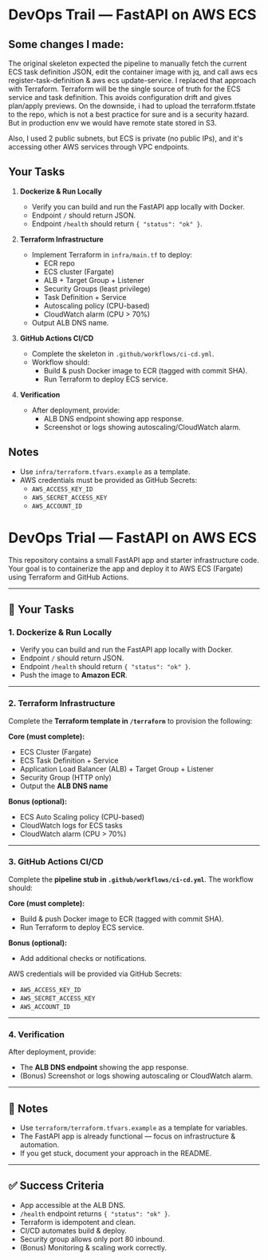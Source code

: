 # DevOps Trail — FastAPI on AWS ECS

## Some changes I made: 
The original skeleton expected the pipeline to manually fetch the current ECS task definition JSON, edit the container image with jq, and call aws ecs register-task-definition & aws ecs update-service.
I replaced that approach with Terraform.  Terraform will be the single source of truth for the ECS service and task definition.
This avoids configuration drift and gives plan/apply previews. On the downside, i had to upload the terraform.tfstate to the repo, which is not a best practice for sure and is a security hazard. But in production env we would have remote state stored in S3.

Also, I used 2 public subnets, but ECS is private (no public IPs), and it's accessing other AWS services through VPC endpoints.
## Your Tasks
1. **Dockerize & Run Locally**
   - Verify you can build and run the FastAPI app locally with Docker.
   - Endpoint `/` should return JSON.
   - Endpoint `/health` should return `{ "status": "ok" }`.

2. **Terraform Infrastructure**
   - Implement Terraform in `infra/main.tf` to deploy:
     - ECR repo
     - ECS cluster (Fargate)
     - ALB + Target Group + Listener
     - Security Groups (least privilege)
     - Task Definition + Service
     - Autoscaling policy (CPU-based)
     - CloudWatch alarm (CPU > 70%)
   - Output ALB DNS name.

3. **GitHub Actions CI/CD**
   - Complete the skeleton in `.github/workflows/ci-cd.yml`.
   - Workflow should:
     - Build & push Docker image to ECR (tagged with commit SHA).
     - Run Terraform to deploy ECS service.

4. **Verification**
   - After deployment, provide:
     - ALB DNS endpoint showing app response.
     - Screenshot or logs showing autoscaling/CloudWatch alarm.

## Notes
- Use `infra/terraform.tfvars.example` as a template.
- AWS credentials must be provided as GitHub Secrets:
  - `AWS_ACCESS_KEY_ID`
  - `AWS_SECRET_ACCESS_KEY`
  - `AWS_ACCOUNT_ID`



# DevOps Trial — FastAPI on AWS ECS

This repository contains a small FastAPI app and starter infrastructure code.  
Your goal is to containerize the app and deploy it to AWS ECS (Fargate) using Terraform and GitHub Actions.  

---

## 🚀 Your Tasks

### 1. Dockerize & Run Locally
- Verify you can build and run the FastAPI app locally with Docker.  
- Endpoint `/` should return JSON.  
- Endpoint `/health` should return `{ "status": "ok" }`.  
- Push the image to **Amazon ECR**.  

---

### 2. Terraform Infrastructure

Complete the **Terraform template in `/terraform`** to provision the following:  

**Core (must complete):**
- ECS Cluster (Fargate)  
- ECS Task Definition + Service  
- Application Load Balancer (ALB) + Target Group + Listener  
- Security Group (HTTP only)  
- Output the **ALB DNS name**  

**Bonus (optional):**
- ECS Auto Scaling policy (CPU-based)  
- CloudWatch logs for ECS tasks  
- CloudWatch alarm (CPU > 70%)  

---

### 3. GitHub Actions CI/CD

Complete the **pipeline stub in `.github/workflows/ci-cd.yml`**. The workflow should:  

**Core (must complete):**
- Build & push Docker image to ECR (tagged with commit SHA).  
- Run Terraform to deploy ECS service.  

**Bonus (optional):**
- Add additional checks or notifications.  

AWS credentials will be provided via GitHub Secrets:  
- `AWS_ACCESS_KEY_ID`  
- `AWS_SECRET_ACCESS_KEY`  
- `AWS_ACCOUNT_ID`  

---

### 4. Verification

After deployment, provide:  
- The **ALB DNS endpoint** showing the app response.  
- (Bonus) Screenshot or logs showing autoscaling or CloudWatch alarm.  

---

## 📝 Notes
- Use `terraform/terraform.tfvars.example` as a template for variables.  
- The FastAPI app is already functional — focus on infrastructure & automation.  
- If you get stuck, document your approach in the README.  

---

## ✅ Success Criteria
- App accessible at the ALB DNS.  
- `/health` endpoint returns `{ "status": "ok" }`.  
- Terraform is idempotent and clean.  
- CI/CD automates build & deploy.  
- Security group allows only port 80 inbound.  
- (Bonus) Monitoring & scaling work correctly.  

